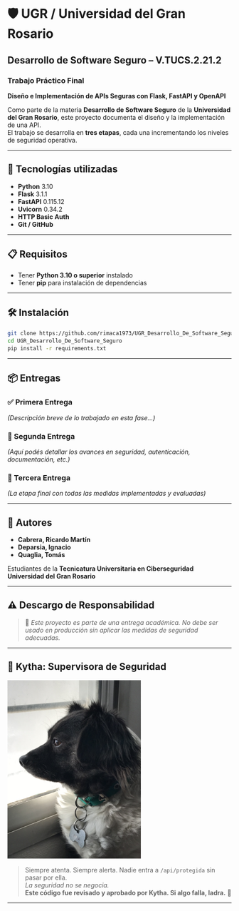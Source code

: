 
# 🛡️ UGR / Universidad del Gran Rosario  
## Desarrollo de Software Seguro – V.TUCS.2.21.2  
### Trabajo Práctico Final  
**Diseño e Implementación de APIs Seguras con Flask, FastAPI y OpenAPI**

Como parte de la materia **Desarrollo de Software Seguro** de la **Universidad del Gran Rosario**, este proyecto documenta el diseño y la implementación de una API.  
El trabajo se desarrolla en **tres etapas**, cada una incrementando los niveles de seguridad operativa.

---

## 🚀 Tecnologías utilizadas

- **Python** 3.10  
- **Flask** 3.1.1  
- **FastAPI** 0.115.12  
- **Uvicorn** 0.34.2  
- **HTTP Basic Auth**  
- **Git / GitHub**

---

## 📋 Requisitos

- Tener **Python 3.10 o superior** instalado  
- Tener **pip** para instalación de dependencias  

---

## 🛠️ Instalación

```bash
git clone https://github.com/rimaca1973/UGR_Desarrollo_De_Software_Seguro.git
cd UGR_Desarrollo_De_Software_Seguro
pip install -r requirements.txt
```

---

## 📦 Entregas

### ✅ Primera Entrega  
_(Descripción breve de lo trabajado en esta fase...)_

### 🔐 Segunda Entrega  
_(Aquí podés detallar los avances en seguridad, autenticación, documentación, etc.)_

### 🧱 Tercera Entrega  
_(La etapa final con todas las medidas implementadas y evaluadas)_

---

## 👤 Autores

- **Cabrera, Ricardo Martín**  
- **Deparsia, Ignacio**  
- **Quaglia, Tomás**  

Estudiantes de la **Tecnicatura Universitaria en Ciberseguridad**  
**Universidad del Gran Rosario**

---

## ⚠️ Descargo de Responsabilidad

> 🐾 *Este proyecto es parte de una entrega académica. No debe ser usado en producción sin aplicar las medidas de seguridad adecuadas.*

---

## 🐶 Kytha: Supervisora de Seguridad

<img src="https://raw.githubusercontent.com/Rimaca1973/UGR_Desarrollo_De_Software_Seguro/main/Kytha.jpg" alt="Kytha vigilando la API" width="300"/>

> Siempre atenta. Siempre alerta. Nadie entra a `/api/protegida` sin pasar por ella.  
> *La seguridad no se negocia.*  
> **Este código fue revisado y aprobado por Kytha. Si algo falla, ladra.** 🐶

---
